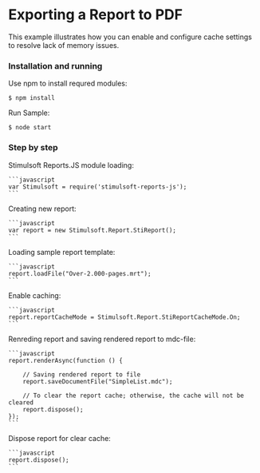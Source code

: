 # Exporting a Report to PDF

This example illustrates how you can enable and configure cache settings to resolve lack of memory issues.

### Installation and running
Use npm to install requred modules:
    
    $ npm install

Run Sample:

    $ node start

### Step by step
Stimulsoft Reports.JS module loading:

    ```javascript
    var Stimulsoft = require('stimulsoft-reports-js');
    ```

Creating new report:

    ```javascript
    var report = new Stimulsoft.Report.StiReport();
    ```

Loading sample report template:

    ```javascript
    report.loadFile("Over-2.000-pages.mrt");
    ```

Enable caching:

    ```javascript
    report.reportCacheMode = Stimulsoft.Report.StiReportCacheMode.On;
    ```

Renreding report and saving rendered report to mdc-file:

    ```javascript
    report.renderAsync(function () {
    
        // Saving rendered report to file
        report.saveDocumentFile("SimpleList.mdc");

        // To clear the report cache; otherwise, the cache will not be cleared
        report.dispose();
    });
    ```

Dispose report for clear cache:

    ```javascript
    report.dispose();
    ```